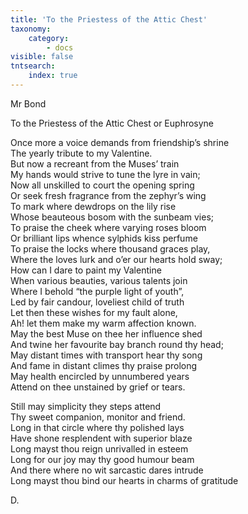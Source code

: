 ```yaml
---
title: 'To the Priestess of the Attic Chest'
taxonomy:
    category:
        - docs
visible: false
tntsearch:
    index: true
---
```


<div class="author">Mr Bond</div>

<span class="title">To the Priestess of the Attic Chest or Euphrosyne</span>

Once more a voice demands from friendship’s shrine  
The yearly tribute to my Valentine.  
But now a recreant from the Muses’ train  
My hands would strive to tune the lyre in vain;  
Now all unskilled to court the opening spring  
Or seek fresh fragrance from the zephyr’s wing  
To mark where dewdrops on the lily rise  
Whose beauteous bosom with the sunbeam vies;  
To praise the cheek where varying roses bloom  
Or brilliant lips whence sylphids kiss perfume  
To praise the locks where thousand graces play,  
Where the loves lurk and o’er our hearts hold sway;  
How can I dare to paint my Valentine  
When various beauties, various talents join  
Where I behold “the purple light of youth”,  
Led by fair candour, loveliest child of truth  
Let then these wishes for my fault alone,  
Ah! let them make my warm affection known.  
May the best Muse on thee her influence shed  
And twine her favourite bay branch round thy head;  
May distant times with transport hear thy song  
And fame in distant climes thy praise prolong  
May health encircled by unnumbered years  
Attend on thee unstained by grief or tears.  
  
Still may simplicity they steps attend  
Thy sweet companion, monitor and friend.  
Long in that circle where thy polished lays  
Have shone resplendent with superior blaze  
Long mayst thou reign unrivalled in esteem  
Long for our joy may thy good humour beam  
And there where no wit sarcastic dares intrude  
Long mayst thou bind our hearts in charms of gratitude  
  
D.